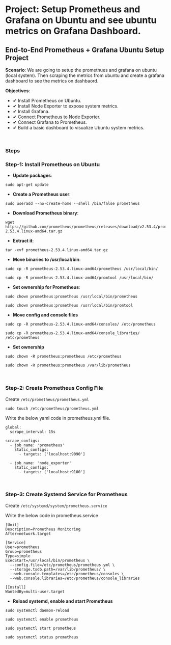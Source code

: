 # Project: Setup Prometheus and Grafana on Ubuntu and see ubuntu metrics on Grafana Dashboard.

## End-to-End Prometheus + Grafana Ubuntu Setup Project

**Scenario**: We are going to setup the promethues and grafana on ubuntu (local system). Then scraping the metrics from ubuntu and create a grafana dashboard to see the metrics on dashbaord.

**Objectives**:
- ✔ Install Prometheus on Ubuntu.
- ✔ Install Node Exporter to expose system metrics.
- ✔ Install Grafana.
- ✔ Connect Prometheus to Node Exporter.
- ✔ Connect Grafana to Prometheus.
- ✔ Build a basic dashboard to visualize Ubuntu system metrics.

<br>

### Steps

### Step-1: Install Prometheus on Ubuntu

- **Update packages**:
```
sudo apt-get update
```

- **Create a Prometheus user**:
```
sudo useradd --no-create-home --shell /bin/false prometheus
```

- **Download Prometheus binary**:
```
wget https://github.com/prometheus/prometheus/releases/download/v2.53.4/prometheus-2.53.4.linux-amd64.tar.gz
```

- **Extract it**:
```
tar -xvf prometheus-2.53.4.linux-amd64.tar.gz
```

- **Move binaries to /usr/local/bin**:
```
sudo cp -R prometheus-2.53.4.linux-amd64/prometheus /usr/local/bin/

sudo cp -R prometheus-2.53.4.linux-amd64/promtool /usr/local/bin/
```

- **Set ownership for Prometheus**:
```
sudo chown prometheus:prometheus /usr/local/bin/prometheus

sudo chown prometheus:prometheus /usr/local/bin/promtool
```

- **Move config and console files**
```
sudo cp -R prometheus-2.53.4.linux-amd64/consoles/ /etc/prometheus

sudo cp -R prometheus-2.53.4.linux-amd64/console_libraries/ /etc/prometheus
```

- **Set ownership**
```
sudo chown -R prometheus:prometheus /etc/prometheus

sudo chown -R prometheus:prometheus /var/lib/prometheus
```

<br>

### Step-2: Create Prometheus Config File

Create ```/etc/prometheus/prometheus.yml```

```
sudo touch /etc/prometheus/prometheus.yml
```

Write the below yaml code in prometheus.yml file.

```
global:
  scrape_interval: 15s

scrape_configs:
  - job_name: 'prometheus'
    static_configs:
      - targets: ['localhost:9090']

  - job_name: 'node_exporter'
    static_configs:
      - targets: ['localhost:9100']
```

<br>

### Step-3: Create Systemd Service for Prometheus

Create ```/etc/systemd/system/prometheus.service```

Write the below code in prometheus.service

```
[Unit]
Description=Prometheus Monitoring
After=network.target

[Service]
User=prometheus
Group=prometheus
Type=simple
ExecStart=/usr/local/bin/prometheus \
  --config.file=/etc/prometheus/prometheus.yml \
  --storage.tsdb.path=/var/lib/prometheus/ \
  --web.console.templates=/etc/prometheus/consoles \
  --web.console.libraries=/etc/prometheus/console_libraries

[Install]
WantedBy=multi-user.target
```

- **Reload systemd, enable and start Prometheus**
```
sudo systemctl daemon-reload

sudo systemctl enable prometheus

sudo systemctl start prometheus

sudo systemctl status prometheus
```

